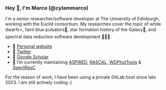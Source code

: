 ### Hey 👋, I'm Marco (@cylammarco)

I'm a senior researcher/software developer at The University of Edinburgh, working with the Euclid consortium. My researches cover the topic of white dwarfs⭐, faint blue pulsators🌟, star formation history of the Galaxy🌌, and spectral data reduction software development 🏳️‍🌈👾.

- 🤗 [Personal website](https://cylammarco.github.io/cylammarco/)
- 🐣 [Twitter](https://twitter.com/CYMarcoLAM)
- 🧻 [Google Scholar](https://scholar.google.com/citations?user=CE0rGKYAAAAJ&hl=en)
- 🔭 I’m currently maintaining [ASPIRED](https://github.com/cylammarco/ASPIRED), [RASCAL](https://github.com/jveitchmichaelis/rascal), [WDPhotTools](https://github.com/cylammarco/WDPhotTools) & [SpectResC](https://github.com/cylammarco/SpectResC)

For the reason of work, I have been using a private GitLab host since late 2023. I am still actively coding :)
